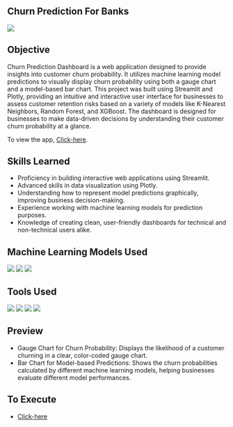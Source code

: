 ## Churn Prediction For Banks

<img src="https://img.shields.io/badge/-Solo Project-f2336f?&style=for-the-badge&logoColor=white" />

## Objective

Churn Prediction Dashboard is a web application designed to provide insights into customer churn probability. It utilizes machine learning model predictions to visually display churn probability using both a gauge chart and a model-based bar chart. This project was built using Streamlit and Plotly, providing an intuitive and interactive user interface for businesses to assess customer retention risks based on a variety of models like K-Nearest Neighbors, Random Forest, and XGBoost. The dashboard is designed for businesses to make data-driven decisions by understanding their customer churn probability at a glance.

To view the app, <a href="https://edom-bankcustomerchurn.streamlit.app/"> Click-here</a>.

## Skills Learned

- Proficiency in building interactive web applications using Streamlit.
- Advanced skills in data visualization using Plotly.
- Understanding how to represent model predictions graphically, improving business decision-making.
- Experience working with machine learning models for prediction purposes.
- Knowledge of creating clean, user-friendly dashboards for technical and non-technical users alike.

## Machine Learning Models Used

<div>
  <img src="https://img.shields.io/badge/-XGBoost-EF4E2C?&style=for-the-badge&logo=xgboost&logoColor=white" /> 
  <img src="https://img.shields.io/badge/-Random Forest-0A0A0A?&style=for-the-badge&logoColor=white" /> 
  <img src="https://img.shields.io/badge/-Decision Tree-2B2B2B?&style=for-the-badge&logoColor=white" /> 
</div>
  
## Tools Used

<div>
<!--   <img src="https://img.shields.io/badge/-NodeJs-orange?&style=for-the-badge&logo=html5&logoColor=white" />
  <img src="https://img.shields.io/badge/-JavaScript-e8d82a?&style=for-the-badge&logo=javascript&logoColor=white" />
  <img src="https://img.shields.io/badge/-Material UI-364559?&style=for-the-badge&logoColor=white" />
  <img src="https://img.shields.io/badge/-Stripe-blue?&style=for-the-badge&logo=stripe&logoColor=white" />
  <img src="https://img.shields.io/badge/-Clerk-0a0a0a?&style=for-the-badge&logo=clerk&logoColor=white" />
  <img src="https://img.shields.io/badge/-GroqCloud API-364559?&style=for-the-badge&logoColor=white" /> -->
  <img src="https://img.shields.io/badge/-Streamlit-ff4b4b?&style=for-the-badge&logo=streamlit&logoColor=white" /> 
  <img src="https://img.shields.io/badge/-Plotly-3F4F75?&style=for-the-badge&logo=plotly&logoColor=white" /> 
  <img src="https://img.shields.io/badge/-Python-306998?&style=for-the-badge&logo=python&logoColor=white" /> 
  <img src="https://img.shields.io/badge/-Machine Learning-0763E3?&style=for-the-badge&logoColor=white" />
</div>


## Preview
  - Gauge Chart for Churn Probability: Displays the likelihood of a customer churning in a clear, color-coded gauge chart.
  - Bar Chart for Model-based Predictions: Shows the churn probabilities calculated by different machine learning models, helping businesses evaluate different model performances.

## To Execute
- <a href="https://edom-bankcustomerchurn.streamlit.app/"> Click-here</a>

